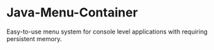 # Java-Menu-Container
Easy-to-use menu system for console level applications with requiring persistent memory.
